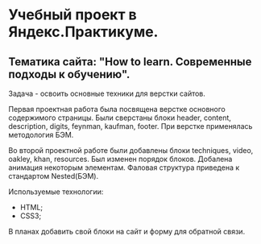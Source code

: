 # Учебный проект в Яндекс.Практикуме.

## Тематика сайта: "How to learn. Современные подходы к обучению".

Задача - освоить основные техники для верстки сайтов. 

Первая проектная работа была посвящена верстке основного содержимого страницы. Были сверстаны блоки header, content, description, digits, feynman, kaufman, footer. При верстке применялась методология БЭМ.

Во второй проектной работе были добавлены блоки techniques, video, oakley, khan, resources. Был изменен порядок блоков. Добалена анимация некоторым элементам. Фаловая структура приведена к стандартом Nested(БЭМ). 

Используемые технологии:

- HTML;
- CSS3;

В планах добавить свой блоки на сайт и форму для обратной связи.
